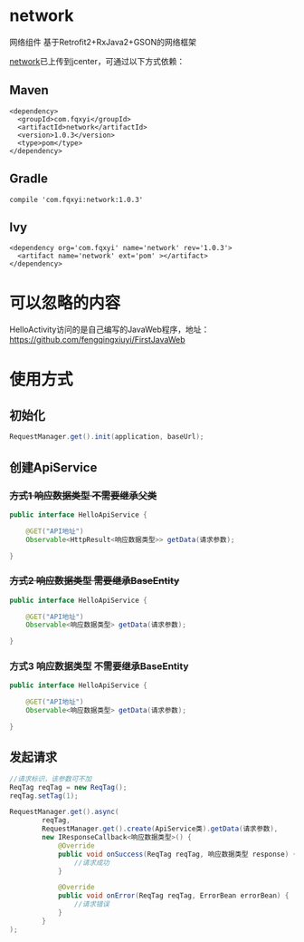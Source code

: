 # network

网络组件 基于Retrofit2+RxJava2+GSON的网络框架

[network](https://bintray.com/fqxyi/maven/network)已上传到jcenter，可通过以下方式依赖：

## Maven

```
<dependency>
  <groupId>com.fqxyi</groupId>
  <artifactId>network</artifactId>
  <version>1.0.3</version>
  <type>pom</type>
</dependency>
```

## Gradle

```
compile 'com.fqxyi:network:1.0.3'
```

## lvy

```
<dependency org='com.fqxyi' name='network' rev='1.0.3'>
  <artifact name='network' ext='pom' ></artifact>
</dependency>
```

# 可以忽略的内容

HelloActivity访问的是自己编写的JavaWeb程序，地址：<https://github.com/fengqingxiuyi/FirstJavaWeb>

# 使用方式

## 初始化

```java
RequestManager.get().init(application, baseUrl);
```

## 创建ApiService

### ~~方式1 响应数据类型 不需要继承父类~~

```java
public interface HelloApiService {

    @GET("API地址")
    Observable<HttpResult<响应数据类型>> getData(请求参数);

}
```

### ~~方式2 响应数据类型 需要继承BaseEntity~~

```java
public interface HelloApiService {

    @GET("API地址")
    Observable<响应数据类型> getData(请求参数);

}
```

### 方式3 响应数据类型 不需要继承BaseEntity

```java
public interface HelloApiService {

    @GET("API地址")
    Observable<响应数据类型> getData(请求参数);

}
```

## 发起请求

```java
//请求标识，该参数可不加
ReqTag reqTag = new ReqTag();
reqTag.setTag(1);

RequestManager.get().async(
        reqTag,
        RequestManager.get().create(ApiService类).getData(请求参数),
        new IResponseCallback<响应数据类型>() {
            @Override
            public void onSuccess(ReqTag reqTag, 响应数据类型 response) {
                //请求成功
            }

            @Override
            public void onError(ReqTag reqTag, ErrorBean errorBean) {
                //请求错误
            }
        }
);
```